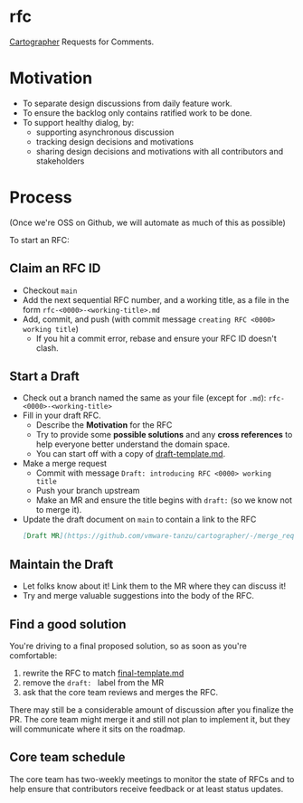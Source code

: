 # rfc

[Cartographer] Requests for Comments.

# Motivation
* To separate design discussions from daily feature work.
* To ensure the backlog only contains ratified work to be done.
* To support healthy dialog, by: 
  * supporting asynchronous discussion
  * tracking design decisions and motivations
  * sharing design decisions and motivations with all contributors and stakeholders

# Process
(Once we're OSS on Github, we will automate as much of this as possible)

To start an RFC:
## Claim an RFC ID
* Checkout `main`
* Add the next sequential RFC number, and a working title, as a file in the form `rfc-<0000>-<working-title>.md`
* Add, commit, and push (with commit message `creating RFC <0000> working title`)
  * If you hit a commit error, rebase and ensure your RFC ID doesn't clash.

## Start a Draft
* Check out a branch named the same as your file (except for `.md`): `rfc-<0000>-<working-title>`
* Fill in your draft RFC. 
  * Describe the **Motivation** for the RFC
  * Try to provide some **possible solutions** and any **cross references** to help everyone better understand the domain space. 
  * You can start off with a copy of [draft-template.md].  
* Make a merge request
  * Commit with message `Draft: introducing RFC <0000> working title`
  * Push your branch upstream
  * Make an MR and ensure the title begins with `draft:` (so we know not to merge it).
* Update the draft document on `main` to contain a link to the RFC
  ```markdown
  [Draft MR](https://github.com/vmware-tanzu/cartographer/-/merge_requests/<mr-number>)
  ```


## Maintain the Draft

* Let folks know about it! Link them to the MR where they can discuss it! 
* Try and merge valuable suggestions into the body of the RFC.


## Find a good solution

You're driving to a final proposed solution, so as soon as you're comfortable:

1. rewrite the RFC to match [final-template.md]
1. remove the `draft: ` label from the MR
2. ask that the core team reviews and merges the RFC.

There may still be a considerable amount of discussion after you finalize the PR.
The core team might merge it and still not plan to implement it, but they will communicate
where it sits on the roadmap.

## Core team schedule

The core team has two-weekly meetings to monitor the state of RFCs and to help ensure that contributors 
receive feedback or at least status updates. 

[final-template.md]: ./final-template.md  "Final Template"
[draft-template.md]: ./draft-template.md  "Draft Template"
[Cartographer]: https://cartographer.sh  "Cartographer home page"
